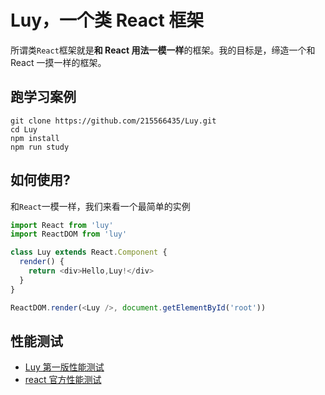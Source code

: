 # Luy，一个类 React 框架

所谓类`React`框架就是**和 React 用法一模一样**的框架。我的目标是，缔造一个和 React 一摸一样的框架。

## 跑学习案例

```
git clone https://github.com/215566435/Luy.git
cd Luy
npm install
npm run study
```

## 如何使用?

和`React`一模一样，我们来看一个最简单的实例

```javascript
import React from 'luy'
import ReactDOM from 'luy'

class Luy extends React.Component {
  render() {
    return <div>Hello,Luy!</div>
  }
}

ReactDOM.render(<Luy />, document.getElementById('root'))
```

## 性能测试

* [Luy 第一版性能测试](http://htmlpreview.github.io/?https://github.com/215566435/Luy/blob/master/performance/luy/index.html)
* [react 官方性能测试](http://htmlpreview.github.io/?https://github.com/215566435/Luy/blob/master/performance/react/index.html)
